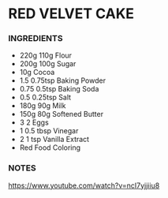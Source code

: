 # RED VELVET CAKE

### INGREDIENTS

- 220g 110g Flour
- 200g 100g Sugar
- 10g Cocoa
- 1.5 0.75tsp Baking Powder
- 0.75 0.5tsp Baking Soda
- 0.5 0.25tsp Salt
- 180g 90g Milk
- 150g 80g Softened Butter
- 3 2 Eggs
- 1 0.5 tbsp Vinegar
- 2 1 tsp Vanilla Extract
- Red Food Coloring

### NOTES

https://www.youtube.com/watch?v=ncI7yjjiiu8
